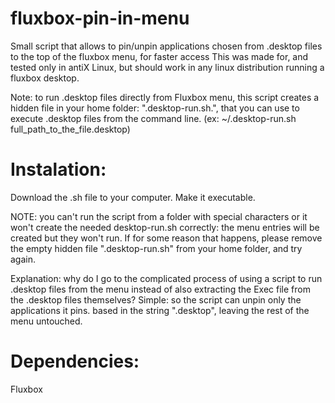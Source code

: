 # fluxbox-pin-in-menu
Small script that allows to pin/unpin applications chosen from .desktop files to the top of the fluxbox menu, for faster access
This was made for, and tested only in antiX Linux, but should work in any linux distribution running a fluxbox desktop.

Note: to run .desktop files directly from Fluxbox menu, this script creates a hidden file in your home folder: ".desktop-run.sh.", that you can use to execute .desktop files from the command line.
(ex: ~/.desktop-run.sh full_path_to_the_file.desktop)

# Instalation:
 Download the .sh file to your computer. Make it executable.
 
 NOTE: you can't run the script from a folder with special characters or it won't create the needed desktop-run.sh correctly: the menu entries will be created but they won't run.
  If for some reason that happens, please remove the empty hidden file ".desktop-run.sh" from your home folder, and try again.


Explanation: why do I go to the complicated process of using a script to run .desktop files from the menu instead of also extracting the Exec file from the .desktop files themselves? Simple: so the script can unpin only the applications it pins. based in the string ".desktop", leaving the rest of the menu untouched.

# Dependencies:
 Fluxbox
 
